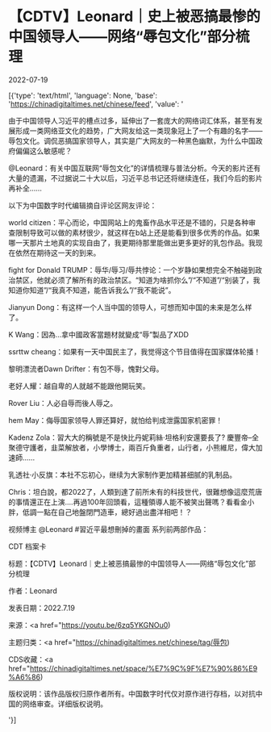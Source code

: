 # 【CDTV】Leonard｜史上被恶搞最惨的中国领导人——网络“辱包文化”部分梳理

2022-07-19

[{'type': 'text/html', 'language': None, 'base': 'https://chinadigitaltimes.net/chinese/feed', 'value': '

由于中国领导人习近平的槽点过多，延伸出了一套庞大的网络词汇体系，甚至有发展形成一类网络亚文化的趋势，广大网友给这一类现象冠上了一个有趣的名字—— 辱包文化。调侃恶搞国家领导人，其实是广大网友的一种黑色幽默，为什么中国政府偏偏这么敏感呢？



@Leonard：有关中国互联网“辱包文化”的详情梳理与普法分析。今天的影片还有大量的遗漏，不过据说二十大以后，习近平总书记还将继续连任，我们今后的影片再补全&#8230;&#8230;



以下为中国数字时代编辑摘自评论区网友评论：



world citizen：平心而论，中国网站上的鬼畜作品水平还是不错的，只是各种审查限制导致可以做的素材很少，就这样在b站上还是能看到很多优秀的作品。如果哪一天那片土地真的实现自由了，我更期待那里能做出更多更好的乳包作品。我现在依然在期待这一天的到来。

fight for Donald TRUMP：辱华/辱习/辱共悖论：一个岁静如果想完全不触碰到政治禁区，他就必须了解所有的政治禁区。“知道为啥抓你么”/“不知道”/“别装了，我知道你知道”/“我真不知道，能告诉我么”/“我不能说”。

Jianyun Dong：有这样一个人当中国的领导人，可想而知中国的未来是怎么样了。

K Wang：因為&#8230;拿中國政客當題材就變成“辱”製品了XDD

ssrttw cheang：如果有一天中国民主了，我觉得这个节目值得在国家媒体轮播！

黎明漂流者Dawn Drifter：有包不辱，愧對父母。

老好人耀：越自卑的人就越不能跟他開玩笑。

Rover Liu：人必自辱而後人辱之。

hem May：侮辱国家领导人罪还算好，就怕给判成泄露国家机密罪！

Kadenz Zola：習大大的稱號是不是快比丹妮莉絲·坦格利安還要長了? 慶豐帝&#8211;全聚德守護者，韭菜解放者，小學博士，兩百斤負重者，山行者，小熊維尼，偉大加速師&#8230;&#8230;

乳透社·小反旗：本社不忘初心，继续为大家制作更加精甚细腻的乳制品。

Chris：坦白說，都2022了，人類到達了前所未有的科技世代，很難想像這麼荒唐的事情還正在上演&#8230;.再過100年回頭看，這種領導人能不被笑出聲嗎？看看金小胖，低調一點在自己地盤閉門造車，總好過出盡洋相吧！？



视频博主 @Leonard #習近平最想刪掉的畫面 系列前两部作品：







CDT 档案卡

标题：【CDTV】Leonard｜史上被恶搞最惨的中国领导人——网络“辱包文化”部分梳理

作者：Leonard

发表日期：2022.7.19

来源：<a href="https://youtu.be/6zq5YKGNOu0)

主题归类：<a href="https://chinadigitaltimes.net/chinese/tag/辱包)

CDS收藏：<a href="https://chinadigitaltimes.net/space/%E7%9C%9F%E7%90%86%E9%A6%86)

版权说明：该作品版权归原作者所有。中国数字时代仅对原作进行存档，以对抗中国的网络审查。详细版权说明。



'}]